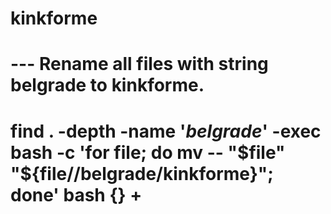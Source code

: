 # kinkforme

# --- Rename all files with string belgrade to kinkforme.
# find . -depth -name '*belgrade*' -exec bash -c 'for file; do mv -- "$file" "${file//belgrade/kinkforme}"; done' bash {} +



